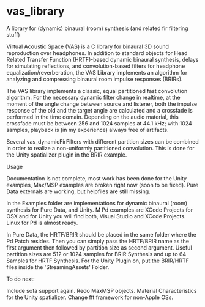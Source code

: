 # vas_library
A library for (dynamic) binaural (room) synthesis (and related fir filtering stuff)

Virtual Acoustic Space (VAS) is a C library for binaural 3D sound reproduction over headphones. In addition to standard objects for Head Related Transfer Function (HRTF)-based dynamic binaural synthesis, delays for simulating reflections, and convolution-based filters for headphone equalization/reverberation, the VAS Library implements an algorithm for analyzing and compressing binaural room impulse responses (BRIRs).

The VAS library implements a classic, equal partitioned fast convolution algorithm. For the necessary dynamic filter change in realtime, at the moment of the angle change between source and listener, both the impulse response of the old and the target angle are calculated and a crossfade is performed in the time domain. Depending on the audio material, this crossfade must be between 256 and 1024 samples at 44.1 kHz; with 1024 samples, playback is (in my experience) always free of artifacts. 

Several vas_dynamicFirFilters with different partition sizes can be combined in order to realize
a non-uniformly partitioned convolution. This is done for the Unity spatializer plugin in the BRIR example.

Usage

Documentation is not complete, most work has been done for the Unity examples, Max/MSP examples are broken right now (soon to be fixed). Pure Data externals are working, but helpfiles
are still missing.

In the Examples folder are implementations for dynamic binaural (room) synthesis for Pure Data,  and Unity. M Pd examples are XCode Projects for OSX and for Unity you will find both, Visual Studio and XCode Projects. Linux for Pd is almost ready.

In Pure Data, the HRTF/BRIR should be placed in the same folder where the Pd Patch resides. Then you can simply pass the HRTF/BRIR name as the first argument then followed by partition size as second argument. Useful partition sizes are 512 or 1024 samples for BRIR Synthesis and up to 64 Samples for HRTF Synthesis.
For the Unity Plugin on, put the BRIR/HRTF files inside the 'StreamingAssets' Folder. 

To do next:

Include sofa support again.
Redo MaxMSP objects.
Material Characteristics for the Unity spatializer.
Change fft framework for non-Apple OSs.





